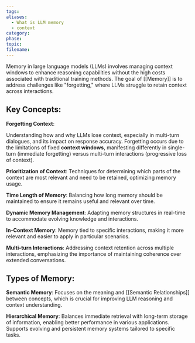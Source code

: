 ```yaml
---
tags: 
aliases:
  - What is LLM memory
  - context
category: 
phase: 
topic: 
filename:
---
```

Memory in large language models (LLMs) involves managing context windows to enhance reasoning capabilities without the high costs associated with traditional training methods. The goal of [[Memory]] is to address challenges like "forgetting," where LLMs struggle to retain context across interactions.
## Key Concepts:

**Forgetting Context**:

Understanding how and why LLMs lose context, especially in multi-turn dialogues, and its impact on response accuracy. Forgetting occurs due to the limitations of fixed **context windows**, manifesting differently in single-turn (immediate forgetting) versus multi-turn interactions (progressive loss of context).

**Prioritization of Context**:
Techniques for determining which parts of the context are most relevant and need to be retained, optimizing memory usage.

**Time Length of Memory**:
Balancing how long memory should be maintained to ensure it remains useful and relevant over time.

**Dynamic Memory Management**:
Adapting memory structures in real-time to accommodate evolving knowledge and interactions.

**In-Context Memory**:
Memory tied to specific interactions, making it more relevant and easier to apply in particular scenarios.

**Multi-turn Interactions**:
Addressing context retention across multiple interactions, emphasizing the importance of maintaining coherence over extended conversations.
## Types of Memory:

**Semantic Memory**:
Focuses on the meaning and [[Semantic Relationships]] between concepts, which is crucial for improving LLM reasoning and context understanding.

**Hierarchical Memory**:
Balances immediate retrieval with long-term storage of information, enabling better performance in various applications.
  Supports evolving and persistent memory systems tailored to specific tasks.